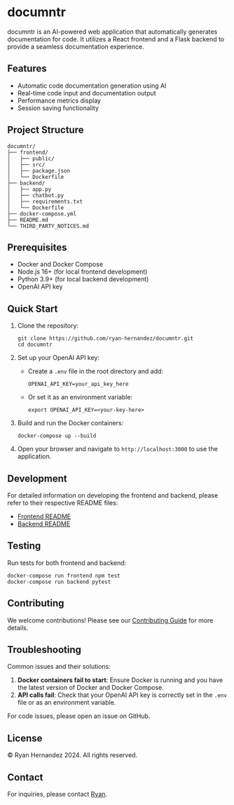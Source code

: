 # documntr

documntr is an AI-powered web application that automatically generates documentation for code. It utilizes a React frontend and a Flask backend to provide a seamless documentation experience.

## Features

- Automatic code documentation generation using AI
- Real-time code input and documentation output
- Performance metrics display
- Session saving functionality

## Project Structure

```
documntr/
├── frontend/
│   ├── public/
│   ├── src/
│   ├── package.json
│   └── Dockerfile
├── backend/
│   ├── app.py
│   ├── chatbot.py
│   ├── requirements.txt
│   └── Dockerfile
├── docker-compose.yml
├── README.md
└── THIRD_PARTY_NOTICES.md
```

## Prerequisites

- Docker and Docker Compose
- Node.js 16+ (for local frontend development)
- Python 3.9+ (for local backend development)
- OpenAI API key

## Quick Start

1. Clone the repository:
   ```
   git clone https://github.com/ryan-hernandez/documntr.git
   cd documntr
   ```

2. Set up your OpenAI API key:
   - Create a `.env` file in the root directory and add:
     ```
     OPENAI_API_KEY=your_api_key_here
     ```
   - Or set it as an environment variable:
     ```
     export OPENAI_API_KEY=<your-key-here>
     ```

3. Build and run the Docker containers:
   ```
   docker-compose up --build
   ```

4. Open your browser and navigate to `http://localhost:3000` to use the application.

## Development

For detailed information on developing the frontend and backend, please refer to their respective README files:

- [Frontend README](./frontend/README.md)
- [Backend README](./backend/README.md)

## Testing

Run tests for both frontend and backend:

```
docker-compose run frontend npm test
docker-compose run backend pytest
```

## Contributing

We welcome contributions! Please see our [Contributing Guide](CONTRIBUTING.md) for more details.

## Troubleshooting

Common issues and their solutions:

1. **Docker containers fail to start**: Ensure Docker is running and you have the latest version of Docker and Docker Compose.
2. **API calls fail**: Check that your OpenAI API key is correctly set in the `.env` file or as an environment variable.

For code issues, please open an issue on GitHub.

## License

© Ryan Hernandez 2024. All rights reserved.

## Contact

For inquiries, please contact [Ryan](mailto:ryanmichaelhernandez@gmail.com?subject=[GitHub]%20documntr).
